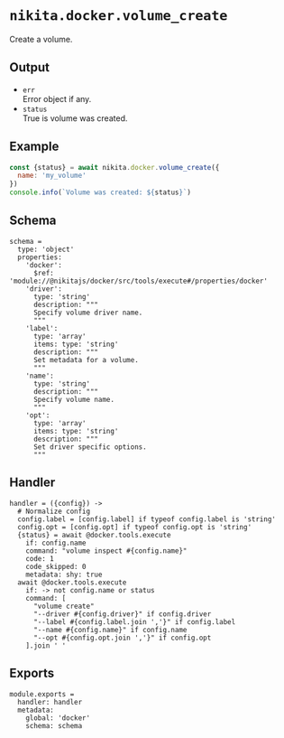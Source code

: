 
# `nikita.docker.volume_create`

Create a volume.

## Output

* `err`   
  Error object if any.   
* `status`   
  True is volume was created.

## Example

```js
const {status} = await nikita.docker.volume_create({
  name: 'my_volume'
})
console.info(`Volume was created: ${status}`)
```

## Schema

    schema =
      type: 'object'
      properties:
        'docker':
          $ref: 'module://@nikitajs/docker/src/tools/execute#/properties/docker'
        'driver':
          type: 'string'
          description: """
          Specify volume driver name.
          """
        'label':
          type: 'array'
          items: type: 'string'
          description: """
          Set metadata for a volume.
          """
        'name':
          type: 'string'
          description: """
          Specify volume name.
          """
        'opt':
          type: 'array'
          items: type: 'string'
          description: """
          Set driver specific options.
          """

## Handler

    handler = ({config}) ->
      # Normalize config
      config.label = [config.label] if typeof config.label is 'string'
      config.opt = [config.opt] if typeof config.opt is 'string'
      {status} = await @docker.tools.execute
        if: config.name
        command: "volume inspect #{config.name}"
        code: 1
        code_skipped: 0
        metadata: shy: true
      await @docker.tools.execute
        if: -> not config.name or status
        command: [
          "volume create"
          "--driver #{config.driver}" if config.driver
          "--label #{config.label.join ','}" if config.label
          "--name #{config.name}" if config.name
          "--opt #{config.opt.join ','}" if config.opt
        ].join ' '

## Exports

    module.exports =
      handler: handler
      metadata:
        global: 'docker'
        schema: schema
